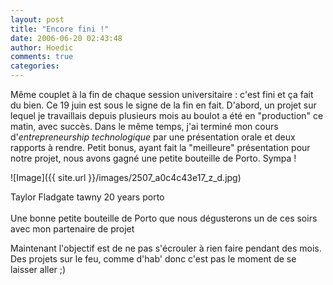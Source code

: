 ```yaml
---
layout: post
title: "Encore fini !"
date: 2006-06-20 02:43:48
author: Hoedic
comments: true
categories: 
---
```



Même couplet à la fin de chaque session universitaire : c'est fini et ça fait du bien. Ce 19 juin est sous le signe de la fin en fait. D'abord, un projet sur lequel je travaillais depuis plusieurs mois au boulot a été en "production" ce matin, avec succès. Dans le même temps, j'ai terminé mon cours d'*entrepreneurship technologique* par une présentation orale et deux rapports à rendre. Petit bonus, ayant fait la "meilleure" présentation pour notre projet, nous avons gagné une petite bouteille de Porto. Sympa !

![Image]({{ site.url }}/images/2507_a0c4c43e17_z_d.jpg)
<div class="photoattrib">Taylor Fladgate tawny 20 years porto</div>
<br/>
Une bonne petite bouteille de Porto que nous dégusterons un de ces soirs avec mon partenaire de projet

Maintenant l'objectif est de ne pas s'écrouler à rien faire pendant des mois. Des projets sur le feu, comme d'hab' donc c'est pas le moment de se laisser aller ;)
